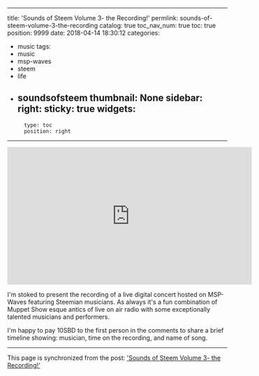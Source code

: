 
---
title: 'Sounds of Steem Volume 3- the Recording!'
permlink: sounds-of-steem-volume-3-the-recording
catalog: true
toc_nav_num: true
toc: true
position: 9999
date: 2018-04-14 18:30:12
categories:
- music
tags:
- music
- msp-waves
- steem
- life
- soundsofsteem
thumbnail: None
sidebar:
    right:
        sticky: true
widgets:
    -
        type: toc
        position: right
---


<iframe width="560" height="315" src="https://www.youtube.com/embed/XhVRhyOcqOE" frameborder="0" allow="autoplay; encrypted-media" allowfullscreen></iframe>

I'm stoked to present the recording of a live digital concert hosted on MSP-Waves featuring Steemian musicians.  As always it's a fun combination of Muppet Show esque antics of live on air radio with some exceptionally talented musicians and performers.

I'm happy to pay 10SBD to the first person in the comments to share a brief timeline showing: musician, time on the recording, and name of song.

- - -

This page is synchronized from the post: ['Sounds of Steem Volume 3- the Recording!'](https://steemit.com/@aggroed/sounds-of-steem-volume-3-the-recording)
